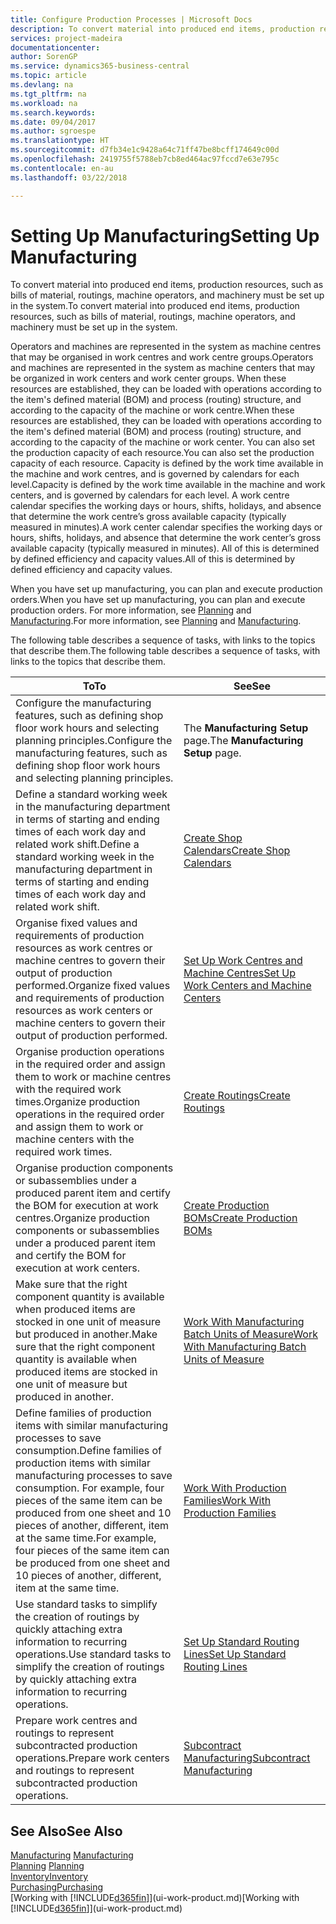 ```yaml
---
title: Configure Production Processes | Microsoft Docs
description: To convert material into produced end items, production resources, such as bills of material, routings, machine operators, and machinery must be set up in the system.
services: project-madeira
documentationcenter: 
author: SorenGP
ms.service: dynamics365-business-central
ms.topic: article
ms.devlang: na
ms.tgt_pltfrm: na
ms.workload: na
ms.search.keywords: 
ms.date: 09/04/2017
ms.author: sgroespe
ms.translationtype: HT
ms.sourcegitcommit: d7fb34e1c9428a64c71ff47be8bcff174649c00d
ms.openlocfilehash: 2419755f5788eb7cb8ed464ac97fccd7e63e795c
ms.contentlocale: en-au
ms.lasthandoff: 03/22/2018

---
```

# <a name="setting-up-manufacturing"></a><span data-ttu-id="85e2a-103">Setting Up Manufacturing</span><span class="sxs-lookup"><span data-stu-id="85e2a-103">Setting Up Manufacturing</span></span>
<span data-ttu-id="85e2a-104">To convert material into produced end items, production resources, such as bills of material, routings, machine operators, and machinery must be set up in the system.</span><span class="sxs-lookup"><span data-stu-id="85e2a-104">To convert material into produced end items, production resources, such as bills of material, routings, machine operators, and machinery must be set up in the system.</span></span>

<span data-ttu-id="85e2a-105">Operators and machines are represented in the system as machine centres that may be organised in work centres and work centre groups.</span><span class="sxs-lookup"><span data-stu-id="85e2a-105">Operators and machines are represented in the system as machine centers that may be organized in work centers and work center groups.</span></span> <span data-ttu-id="85e2a-106">When these resources are established, they can be loaded with operations according to the item's defined material (BOM) and process (routing) structure, and according to the capacity of the machine or work centre.</span><span class="sxs-lookup"><span data-stu-id="85e2a-106">When these resources are established, they can be loaded with operations according to the item's defined material (BOM) and process (routing) structure, and according to the capacity of the machine or work center.</span></span> <span data-ttu-id="85e2a-107">You can also set the production capacity of each resource.</span><span class="sxs-lookup"><span data-stu-id="85e2a-107">You can also set the production capacity of each resource.</span></span> <span data-ttu-id="85e2a-108">Capacity is defined by the work time available in the machine and work centres, and is governed by calendars for each level.</span><span class="sxs-lookup"><span data-stu-id="85e2a-108">Capacity is defined by the work time available in the machine and work centers, and is governed by calendars for each level.</span></span> <span data-ttu-id="85e2a-109">A work centre calendar specifies the working days or hours, shifts, holidays, and absence that determine the work centre’s gross available capacity (typically measured in minutes).</span><span class="sxs-lookup"><span data-stu-id="85e2a-109">A work center calendar specifies the working days or hours, shifts, holidays, and absence that determine the work center’s gross available capacity (typically measured in minutes).</span></span> <span data-ttu-id="85e2a-110">All of this is determined by defined efficiency and capacity values.</span><span class="sxs-lookup"><span data-stu-id="85e2a-110">All of this is determined by defined efficiency and capacity values.</span></span>  

<span data-ttu-id="85e2a-111">When you have set up manufacturing, you can plan and execute production orders.</span><span class="sxs-lookup"><span data-stu-id="85e2a-111">When you have set up manufacturing, you can plan and execute production orders.</span></span> <span data-ttu-id="85e2a-112">For more information, see [Planning](production-planning.md) and [Manufacturing](production-manage-manufacturing.md).</span><span class="sxs-lookup"><span data-stu-id="85e2a-112">For more information, see [Planning](production-planning.md) and [Manufacturing](production-manage-manufacturing.md).</span></span>  

 <span data-ttu-id="85e2a-113">The following table describes a sequence of tasks, with links to the topics that describe them.</span><span class="sxs-lookup"><span data-stu-id="85e2a-113">The following table describes a sequence of tasks, with links to the topics that describe them.</span></span>   

|<span data-ttu-id="85e2a-114">**To**</span><span class="sxs-lookup"><span data-stu-id="85e2a-114">**To**</span></span>|<span data-ttu-id="85e2a-115">**See**</span><span class="sxs-lookup"><span data-stu-id="85e2a-115">**See**</span></span>|  
|------------|-------------|  
|<span data-ttu-id="85e2a-116">Configure the manufacturing features, such as defining shop floor work hours and selecting planning principles.</span><span class="sxs-lookup"><span data-stu-id="85e2a-116">Configure the manufacturing features, such as defining shop floor work hours and selecting planning principles.</span></span>|<span data-ttu-id="85e2a-117">The **Manufacturing Setup** page.</span><span class="sxs-lookup"><span data-stu-id="85e2a-117">The **Manufacturing Setup** page.</span></span>|  
|<span data-ttu-id="85e2a-118">Define a standard working week in the manufacturing department in terms of starting and ending times of each work day and related work shift.</span><span class="sxs-lookup"><span data-stu-id="85e2a-118">Define a standard working week in the manufacturing department in terms of starting and ending times of each work day and related work shift.</span></span>|[<span data-ttu-id="85e2a-119">Create Shop Calendars</span><span class="sxs-lookup"><span data-stu-id="85e2a-119">Create Shop Calendars</span></span>](production-how-to-create-work-center-calendars.md)|  
|<span data-ttu-id="85e2a-120">Organise fixed values and requirements of production resources as work centres or machine centres to govern their output of production performed.</span><span class="sxs-lookup"><span data-stu-id="85e2a-120">Organize fixed values and requirements of production resources as work centers or machine centers to govern their output of production performed.</span></span>|[<span data-ttu-id="85e2a-121">Set Up Work Centres and Machine Centres</span><span class="sxs-lookup"><span data-stu-id="85e2a-121">Set Up Work Centers and Machine Centers</span></span>](production-how-to-set-up-work-and-machine-centers.md)|
|<span data-ttu-id="85e2a-122">Organise production operations in the required order and assign them to work or machine centres with the required work times.</span><span class="sxs-lookup"><span data-stu-id="85e2a-122">Organize production operations in the required order and assign them to work or machine centers with the required work times.</span></span>|[<span data-ttu-id="85e2a-123">Create Routings</span><span class="sxs-lookup"><span data-stu-id="85e2a-123">Create Routings</span></span>](production-how-to-create-routings.md)|
|<span data-ttu-id="85e2a-124">Organise production components or subassemblies under a produced parent item and certify the BOM for execution at work centres.</span><span class="sxs-lookup"><span data-stu-id="85e2a-124">Organize production components or subassemblies under a produced parent item and certify the BOM for execution at work centers.</span></span>|[<span data-ttu-id="85e2a-125">Create Production BOMs</span><span class="sxs-lookup"><span data-stu-id="85e2a-125">Create Production BOMs</span></span>](production-how-to-create-production-boms.md)|
|<span data-ttu-id="85e2a-126">Make sure that the right component quantity is available when produced items are stocked in one unit of measure but produced in another.</span><span class="sxs-lookup"><span data-stu-id="85e2a-126">Make sure that the right component quantity is available when produced items are stocked in one unit of measure but produced in another.</span></span>|[<span data-ttu-id="85e2a-127">Work With Manufacturing Batch Units of Measure</span><span class="sxs-lookup"><span data-stu-id="85e2a-127">Work With Manufacturing Batch Units of Measure</span></span>](production-how-to-use-the-manufacturing-batch-unit-of-measure.md)|  
|<span data-ttu-id="85e2a-128">Define families of production items with similar manufacturing processes to save consumption.</span><span class="sxs-lookup"><span data-stu-id="85e2a-128">Define families of production items with similar manufacturing processes to save consumption.</span></span> <span data-ttu-id="85e2a-129">For example, four pieces of the same item can be produced from one sheet and 10 pieces of another, different, item at the same time.</span><span class="sxs-lookup"><span data-stu-id="85e2a-129">For example, four pieces of the same item can be produced from one sheet and 10 pieces of another, different, item at the same time.</span></span>|[<span data-ttu-id="85e2a-130">Work With Production Families</span><span class="sxs-lookup"><span data-stu-id="85e2a-130">Work With Production Families</span></span>](production-how-work-family.md)|
|<span data-ttu-id="85e2a-131">Use standard tasks to simplify the creation of routings by quickly attaching extra information to recurring operations.</span><span class="sxs-lookup"><span data-stu-id="85e2a-131">Use standard tasks to simplify the creation of routings by quickly attaching extra information to recurring operations.</span></span>|[<span data-ttu-id="85e2a-132">Set Up Standard Routing Lines</span><span class="sxs-lookup"><span data-stu-id="85e2a-132">Set Up Standard Routing Lines</span></span>](production-how-set-up-standard-routing-lines.md)|  
|<span data-ttu-id="85e2a-133">Prepare work centres and routings to represent subcontracted production operations.</span><span class="sxs-lookup"><span data-stu-id="85e2a-133">Prepare work centers and routings to represent subcontracted production operations.</span></span>|[<span data-ttu-id="85e2a-134">Subcontract Manufacturing</span><span class="sxs-lookup"><span data-stu-id="85e2a-134">Subcontract Manufacturing</span></span>](production-how-to-subcontract-manufacturing.md)|  

## <a name="see-also"></a><span data-ttu-id="85e2a-135">See Also</span><span class="sxs-lookup"><span data-stu-id="85e2a-135">See Also</span></span>
<span data-ttu-id="85e2a-136">[Manufacturing](production-manage-manufacturing.md)  </span><span class="sxs-lookup"><span data-stu-id="85e2a-136">[Manufacturing](production-manage-manufacturing.md)  </span></span>  
<span data-ttu-id="85e2a-137">[Planning](production-planning.md) </span><span class="sxs-lookup"><span data-stu-id="85e2a-137">[Planning](production-planning.md) </span></span>  
[<span data-ttu-id="85e2a-138">Inventory</span><span class="sxs-lookup"><span data-stu-id="85e2a-138">Inventory</span></span>](inventory-manage-inventory.md)  
[<span data-ttu-id="85e2a-139">Purchasing</span><span class="sxs-lookup"><span data-stu-id="85e2a-139">Purchasing</span></span>](purchasing-manage-purchasing.md)  
<span data-ttu-id="85e2a-140">[Working with [!INCLUDE[d365fin](includes/d365fin_md.md)]](ui-work-product.md)</span><span class="sxs-lookup"><span data-stu-id="85e2a-140">[Working with [!INCLUDE[d365fin](includes/d365fin_md.md)]](ui-work-product.md)</span></span>

